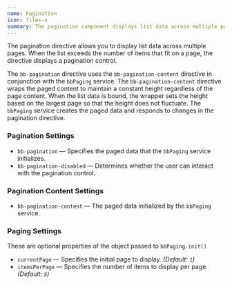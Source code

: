 ```yaml
---
name: Pagination
icon: files-o
summary: The pagination component displays list data across multiple pages and inserts a pagination control to page through the list.
---
```


The pagination directive allows you to display list data across multiple pages. When the list exceeds the number of items that fit on a page, the directive displays a pagination control.

The `bb-pagination` directive uses the `bb-pagination-content` directive in conjunction with the `bbPaging` service. The `bb-pagination-content` directive wraps the paged content to maintain a constant height regardless of the page content. When the list data is bound, the wrapper sets the height based on the largest page so that the height does not fluctuate.
The `bbPaging` service creates the paged data and responds to changes in the pagination directive.

### Pagination Settings ###

 - `bb-pagination` &mdash; Specifies the paged data that the `bbPaging` service initializes.
 - `bb-pagination-disabled` &mdash; Determines whether the user can interact with the pagination control.

### Pagination Content Settings ##

 - `bb-pagination-content` &mdash; The paged data initialized by the `bbPaging` service.

### Paging Settings ##
These are optional properties of the object passed to `bbPaging.init()`

 - `currentPage` &mdash; Specifies the initial page to display. *(Default: `1`)*
 - `itemsPerPage` &mdash; Specifies the number of items to display per page. *(Default: `5`)*
